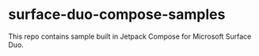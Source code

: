 # surface-duo-compose-samples
This repo contains sample built in Jetpack Compose for Microsoft Surface Duo.
